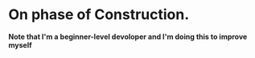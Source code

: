 # On phase of Construction.
**Note that I'm a beginner-level devoloper and I'm doing this to improve myself**
